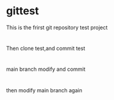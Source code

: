 # gittest
This is the frirst git repository test project
#
Then clone test,and commit test
#
main branch modify and commit
#
then modify main branch again
